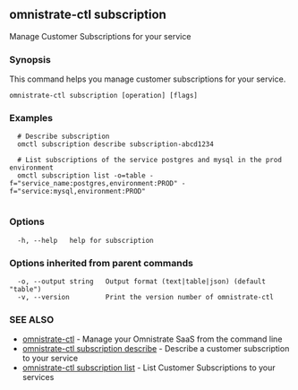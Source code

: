 ## omnistrate-ctl subscription

Manage Customer Subscriptions for your service

### Synopsis

This command helps you manage customer subscriptions for your service.

```
omnistrate-ctl subscription [operation] [flags]
```

### Examples

```
  # Describe subscription
  omctl subscription describe subscription-abcd1234

  # List subscriptions of the service postgres and mysql in the prod environment
  omctl subscription list -o=table -f="service_name:postgres,environment:PROD" -f="service:mysql,environment:PROD"


```

### Options

```
  -h, --help   help for subscription
```

### Options inherited from parent commands

```
  -o, --output string   Output format (text|table|json) (default "table")
  -v, --version         Print the version number of omnistrate-ctl
```

### SEE ALSO

* [omnistrate-ctl](omnistrate-ctl.md)	 - Manage your Omnistrate SaaS from the command line
* [omnistrate-ctl subscription describe](omnistrate-ctl_subscription_describe.md)	 - Describe a customer subscription to your service
* [omnistrate-ctl subscription list](omnistrate-ctl_subscription_list.md)	 - List Customer Subscriptions to your services

